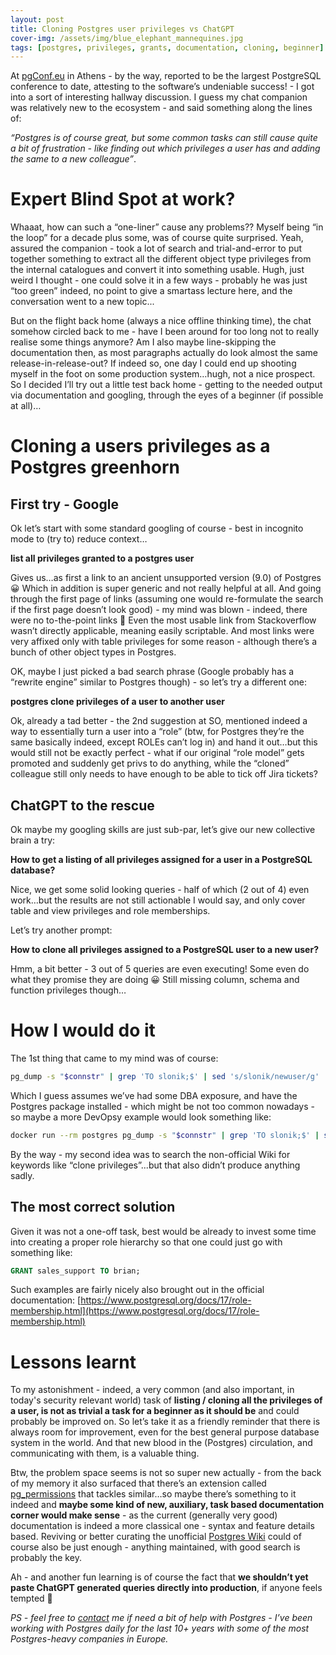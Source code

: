 ```yaml
---
layout: post
title: Cloning Postgres user privileges vs ChatGPT
cover-img: /assets/img/blue_elephant_mannequines.jpg
tags: [postgres, privileges, grants, documentation, cloning, beginner]
---
```


At [pgConf.eu](https://www.postgresql.eu/events/pgconfeu2024/schedule/) in Athens - by the way, reported to be the largest
PostgreSQL conference to date, attesting to the software’s undeniable success! - I got into a sort of interesting hallway
discussion. I guess my chat companion was relatively new to the ecosystem - and said something along the lines of:

*“Postgres is of course great, but some common tasks can still cause
quite a bit of frustration - like finding out which privileges a user has and adding the same to a new colleague”*.

# Expert Blind Spot at work?

Whaaat, how can such a “one-liner” cause any problems?? Myself being “in the loop” for a decade plus some, was of course
quite surprised. Yeah, assured the companion - took a lot of search and trial-and-error to put together something to extract
all the different object type privileges from the internal catalogues and convert it into something usable. Hugh, just
weird I thought - one could solve it in a few ways - probably he was just “too green” indeed, no point to give a smartass
lecture here, and the conversation went to a new topic...

But on the flight back home (always a nice offline thinking time), the chat somehow circled back to me - have I been
around for too long not to really realise some things anymore? Am I also maybe line-skipping the documentation then, as most
paragraphs actually do look almost the same release-in-release-out? If indeed so, one day I could end up shooting myself
in the foot on some production system…hugh, not a nice prospect. So I decided I’ll try out a little test back home - getting
to the needed output via documentation and googling, through the eyes of a beginner (if possible at all)…

# Cloning a users privileges as a Postgres greenhorn

## First try - Google

Ok let’s start with some standard googling of course - best in incognito mode to (try to) reduce context…

**list all privileges granted to a postgres user**

Gives us…as first a link to an ancient unsupported version (9.0) of Postgres 😀 Which in addition is super generic and
not really helpful at all. And going through the first page of links (assuming one would re-formulate the search if the
first page doesn’t look good) - my mind was blown - indeed, there were no to-the-point links 🤯 Even the most usable
link from Stackoverflow wasn’t directly applicable, meaning easily scriptable. And most links were very affixed only with
table privileges for some reason - although there’s a bunch of other object types in Postgres.

OK, maybe I just picked a bad search phrase (Google probably has a “rewrite engine” similar to Postgres though) - so
let’s try a different one:

**postgres clone privileges of a user to another user**

Ok, already a tad better - the 2nd suggestion at SO, mentioned indeed a way to essentially turn a user into a “role”
(btw, for Postgres they’re the same basically indeed, except ROLEs can’t log in) and hand it out…but this would still
not be exactly perfect - what if our original “role model” gets promoted and suddenly get privs to do anything, while the
“cloned” colleague still only needs to have enough to be able to tick off Jira tickets?


## ChatGPT to the rescue

Ok maybe my googling skills are just sub-par, let’s give our new collective brain a try:

**How to get a listing of all privileges assigned for a user in a PostgreSQL database?**

Nice, we get some solid looking queries - half of which (2 out of 4) even work…but the results are not still actionable
I would say, and only cover table and view privileges and role memberships.

Let’s try another prompt:

**How to clone  all privileges assigned to a PostgreSQL user to a new user?**

Hmm, a bit better - 3 out of 5 queries are even executing! Some even do what they promise they are doing 😀 Still missing
column, schema and function privileges though…

# How I would do it

The 1st thing that came to my mind was of course:

```bash
pg_dump -s "$connstr" | grep 'TO slonik;$' | sed 's/slonik/newuser/g' | psql "$connstr"
```

Which I guess assumes we’ve had some DBA exposure, and have the Postgres package installed - which might be not too common
nowadays - so maybe a more DevOpsy example would look something like:

```bash
docker run --rm postgres pg_dump -s "$connstr" | grep 'TO slonik;$' | sed 's/slonik/newuser/g' | psql "$connstr"
```

By the way - my second idea was to search the non-official Wiki for keywords like “clone privileges”...but that also
didn’t produce anything sadly.

## The most correct solution

Given it was not a one-off task, best would be already to invest some time into creating a proper role hierarchy so that
one could just go with something like:

```sql
GRANT sales_support TO brian;
```

Such examples are fairly nicely also brought out in the official documentation:
[https://www.postgresql.org/docs/17/role-membership.html](https://www.postgresql.org/docs/17/role-membership.html)

# Lessons learnt

To my astonishment - indeed, a very common (and also important, in today's security relevant world) task of **listing /
cloning all the privileges of a user, is not as trivial a task for a beginner as it should be** and could
probably be improved on. So let’s take it as a friendly reminder that there is always room for improvement, even for the
best general purpose database system in the world. And that new blood in the (Postgres) circulation, and communicating
with them, is a valuable thing.

Btw, the problem space seems is not so super new actually - from the back of my memory it also surfaced that there’s an
extension called [pg_permissions](https://github.com/cybertec-postgresql/pg_permissions) that tackles similar…so maybe
there’s something to it indeed and **maybe some kind of new, auxiliary, task based documentation corner would make
sense** - as the current (generally very good) documentation is indeed a more classical one - syntax and feature details
based. Reviving or better curating the unofficial [Postgres Wiki](https://wiki.postgresql.org/) could of course also be
just enough - anything maintained, with good search is probably the key.

Ah - and another fun learning is of course the fact that **we shouldn’t yet paste ChatGPT generated queries directly into
production**, if anyone feels tempted 🤖

*PS - feel free to [contact](https://kmoppel.github.io/aboutme/) me if need a bit of help with Postgres - I’ve
been working with Postgres daily for the last 10+ years with some of the most Postgres-heavy companies in Europe.*
